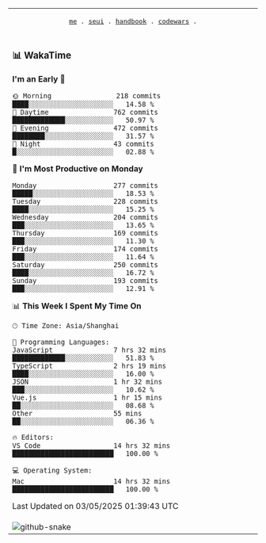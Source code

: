 
<div align="center">

<table>
<tr><td>
  <p align="center">
  <samp>
    <a href="https://github.com/SeaMmMm/SeaMmMm">me</a> .
    <a href="https://github.com/SeaMmMm/se-element">seui</a> .
    <a href="https://github.com/SeaMmMm/HandBook">handbook</a> .
    <a href="https://github.com/SeaMmMm/codeWars">codewars</a> .
  </samp>
    </p>
</td></tr>

<tr><td>

### 📊 WakaTime

<!--START_SECTION:waka-->
**I'm an Early 🐤** 

```text
🌞 Morning                218 commits         ████░░░░░░░░░░░░░░░░░░░░░   14.58 % 
🌆 Daytime                762 commits         █████████████░░░░░░░░░░░░   50.97 % 
🌃 Evening                472 commits         ████████░░░░░░░░░░░░░░░░░   31.57 % 
🌙 Night                  43 commits          █░░░░░░░░░░░░░░░░░░░░░░░░   02.88 % 
```
📅 **I'm Most Productive on Monday** 

```text
Monday                   277 commits         █████░░░░░░░░░░░░░░░░░░░░   18.53 % 
Tuesday                  228 commits         ████░░░░░░░░░░░░░░░░░░░░░   15.25 % 
Wednesday                204 commits         ███░░░░░░░░░░░░░░░░░░░░░░   13.65 % 
Thursday                 169 commits         ███░░░░░░░░░░░░░░░░░░░░░░   11.30 % 
Friday                   174 commits         ███░░░░░░░░░░░░░░░░░░░░░░   11.64 % 
Saturday                 250 commits         ████░░░░░░░░░░░░░░░░░░░░░   16.72 % 
Sunday                   193 commits         ███░░░░░░░░░░░░░░░░░░░░░░   12.91 % 
```


📊 **This Week I Spent My Time On** 

```text
🕑︎ Time Zone: Asia/Shanghai

💬 Programming Languages: 
JavaScript               7 hrs 32 mins       █████████████░░░░░░░░░░░░   51.83 % 
TypeScript               2 hrs 19 mins       ████░░░░░░░░░░░░░░░░░░░░░   16.00 % 
JSON                     1 hr 32 mins        ███░░░░░░░░░░░░░░░░░░░░░░   10.62 % 
Vue.js                   1 hr 15 mins        ██░░░░░░░░░░░░░░░░░░░░░░░   08.68 % 
Other                    55 mins             ██░░░░░░░░░░░░░░░░░░░░░░░   06.36 % 

🔥 Editors: 
VS Code                  14 hrs 32 mins      █████████████████████████   100.00 % 

💻 Operating System: 
Mac                      14 hrs 32 mins      █████████████████████████   100.00 % 
```


 Last Updated on 03/05/2025 01:39:43 UTC
<!--END_SECTION:waka-->
</td></tr>

<tr><td>
  <img alt="github-snake" src="profile-snake-contrib/github-user-contribution.svg"/>
</td></tr>

</table>
